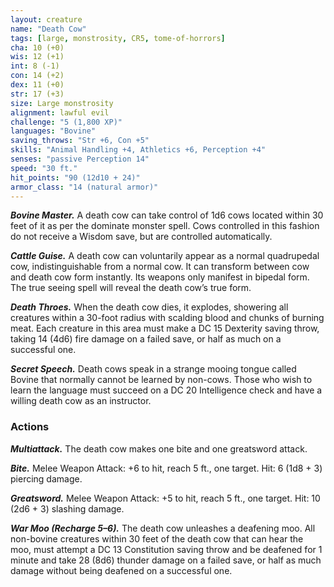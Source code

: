 ```yaml
---
layout: creature
name: "Death Cow"
tags: [large, monstrosity, CR5, tome-of-horrors]
cha: 10 (+0)
wis: 12 (+1)
int: 8 (-1)
con: 14 (+2)
dex: 11 (+0)
str: 17 (+3)
size: Large monstrosity
alignment: lawful evil
challenge: "5 (1,800 XP)"
languages: "Bovine"
saving_throws: "Str +6, Con +5"
skills: "Animal Handling +4, Athletics +6, Perception +4"
senses: "passive Perception 14"
speed: "30 ft."
hit_points: "90 (12d10 + 24)"
armor_class: "14 (natural armor)"
---
```


***Bovine Master.*** A death cow can take control of 1d6 cows located
within 30 feet of it as per the dominate monster spell. Cows controlled
in this fashion do not receive a Wisdom save, but are controlled
automatically.

***Cattle Guise.*** A death cow can voluntarily appear as a normal
quadrupedal cow, indistinguishable from a normal cow. It can transform
between cow and death cow form instantly. Its weapons only manifest in
bipedal form. The true seeing spell will reveal the death cow’s true form.

***Death Throes.*** When the death cow dies, it explodes, showering all
creatures within a 30-foot radius with scalding blood and chunks of
burning meat. Each creature in this area must make a DC 15 Dexterity
saving throw, taking 14 (4d6) fire damage on a failed save, or half as much
on a successful one.

***Secret Speech.*** Death cows speak in a strange mooing tongue called
Bovine that normally cannot be learned by non-cows. Those who wish to
learn the language must succeed on a DC 20 Intelligence check and have
a willing death cow as an instructor.

### Actions

***Multiattack.*** The death cow makes one bite and one greatsword attack.

***Bite.*** Melee Weapon Attack: +6 to hit, reach 5 ft., one target. Hit: 6 (1d8 + 3) piercing damage.

***Greatsword.*** Melee Weapon Attack: +5 to hit, reach 5 ft., one target.
Hit: 10 (2d6 + 3) slashing damage.

***War Moo (Recharge 5–6).*** The death cow unleashes a deafening moo.
All non-bovine creatures within 30 feet of the death cow that can hear the
moo, must attempt a DC 13 Constitution saving throw and be deafened
for 1 minute and take 28 (8d6) thunder damage on a failed save, or half as
much damage without being deafened on a successful one.
